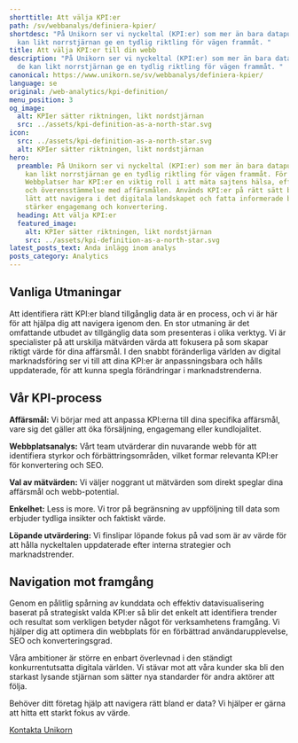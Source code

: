 ```yaml
---
shorttitle: Att välja KPI:er
path: /sv/webbanalys/definiera-kpier/
shortdesc: "På Unikorn ser vi nyckeltal (KPI:er) som mer än bara datapunkter; de
  kan likt norrstjärnan ge en tydlig riktling för vägen frammåt. "
title: Att välja KPI:er till din webb
description: "På Unikorn ser vi nyckeltal (KPI:er) som mer än bara datapunkter;
  de kan likt norrstjärnan ge en tydlig riktling för vägen frammåt. "
canonical: https://www.unikorn.se/sv/webbanalys/definiera-kpier/
language: se
original: /web-analytics/kpi-definition/
menu_position: 3
og_image:
  alt: KPIer sätter riktningen, likt nordstjärnan
  src: ../assets/kpi-definition-as-a-north-star.svg
icon:
  src: ../assets/kpi-definition-as-a-north-star.svg
  alt: KPIer sätter riktningen, likt nordstjärnan
hero:
  preamble: På Unikorn ser vi nyckeltal (KPI:er) som mer än bara datapunkter; de
    kan likt norrstjärnan ge en tydlig riktling för vägen frammåt. För
    Webbplatser har KPI:er en viktig roll i att mäta sajtens hälsa, effektivitet
    och överensstämmelse med affärsmålen. Används KPI:er på rätt sätt blir det
    lätt att navigera i det digitala landskapet och fatta informerade beslut som
    stärker engagemang och konvertering.
  heading: Att välja KPI:er
  featured_image:
    alt: KPIer sätter riktningen, likt nordstjärnan
    src: ../assets/kpi-definition-as-a-north-star.svg
latest_posts_text: Anda inlägg inom analys
posts_category: Analytics
---
```

## Vanliga Utmaningar

Att identifiera rätt KPI:er bland tillgånglig data är en process, och vi är här för att hjälpa dig att navigera igenom den. En stor utmaning är det omfattande utbudet av tillgänglig data som presenteras i olika verktyg. Vi är specialister på att urskilja mätvärden värda att fokusera på som skapar riktigt värde för dina affärsmål. I den snabbt föränderliga världen av digital marknadsföring ser vi till att dina KPI:er är anpassningsbara och hålls uppdaterade, för att kunna spegla förändringar i marknadstrenderna.

## Vår KPI-process

**Affärsmål:** Vi börjar med att anpassa KPI:erna till dina specifika affärsmål, vare sig det gäller att öka försäljning, engagemang eller kundlojalitet.

**Webbplatsanalys:** Vårt team utvärderar din nuvarande webb för att identifiera styrkor och förbättringsområden, vilket formar relevanta KPI:er för konvertering och SEO.

**Val av mätvärden:** Vi väljer noggrant ut mätvärden som direkt speglar dina affärsmål och webb-potential.

**Enkelhet:** Less is more. Vi tror på begränsning av uppföljning till data som erbjuder tydliga insikter och faktiskt värde.

**Löpande utvärdering:** Vi finslipar löpande fokus på vad som är av värde för att hålla nyckeltalen uppdaterade efter interna strategier och marknadstrender.

## N﻿avigation mot framgång


Genom en pålitlig spårning av kunddata och effektiv datavisualisering baserat på strategiskt valda KPI:er så blir det enkelt att identifiera trender och resultat som verkligen betyder något för verksamhetens framgång. Vi hjälper dig att optimera din webbplats för en förbättrad användarupplevelse, SEO och konverteringsgrad. 

Våra ambitioner är större en enbart överlevnad i den ständigt konkurrentutsatta digitala världen. Vi stävar mot att våra kunder ska bli den starkast lysande stjärnan som sätter nya standarder för andra aktörer att följa.

Behöver ditt företag hjälp att navigera rätt bland er data?
Vi hjälper er gärna att hitta ett starkt fokus av värde.


[Kontakta Unikorn](https://www.unikorn.se/sv/kontakt/)